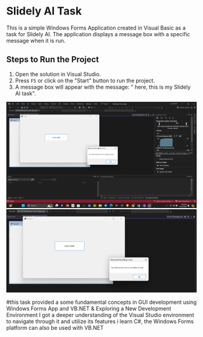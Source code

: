 # Slidely AI Task

This is a simple Windows Forms Application created in Visual Basic as a task for Slidely AI. The application displays a message box with a specific message when it is run.

## Steps to Run the Project

1. Open the solution in Visual Studio.
2. Press `F5` or click on the "Start" button to run the project.
3. A message box will appear with the message: "<Your Name> here, this is my Slidely AI task".

![Screenshot](https://github.com/Nayankumar4986/..NET-7_Window-Desk-Top-App/blob/main/capture%201.png)
![Screenshot](https://github.com/Nayankumar4986/..NET-7_Window-Desk-Top-App/blob/main/capture%202%20.png)

#this task provided a some fundamental concepts in GUI development using Windows Forms
App and VB.NET & Exploring a New Development Environment I got a deeper understanding
of the Visual Studio environment to navigate through it and utilize its features i learn C#, the
Windows Forms platform can also be used with VB.NET
